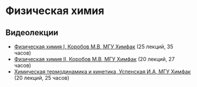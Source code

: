 # Физическая химия

## Видеолекции

* [Физическая химия I, Коробов М.В, МГУ Химфак](https://teach-in.ru/course/physical-chemistry-part-1) (25 лекций, 35 часов)
* [Физическая химия II, Коробов М.В, МГУ Химфак](https://teach-in.ru/course/physical-chemistry-p2) (20 лекций, 27 часов)
* [Химическая термодинамика и кинетика, Успенская И.А, МГУ Химфак](https://teach-in.ru/course/chemical-thermodynamics) (20 лекций, 25 часов)

